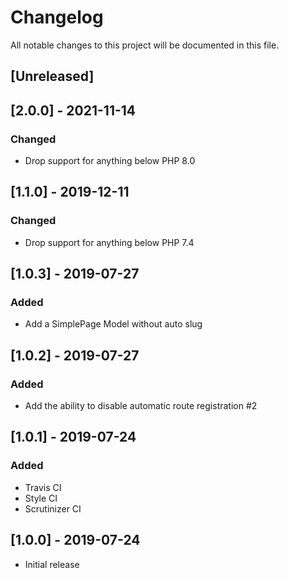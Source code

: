# Changelog

All notable changes to this project will be documented in this file.

## [Unreleased]

## [2.0.0] - 2021-11-14

### Changed

- Drop support for anything below PHP 8.0

## [1.1.0] - 2019-12-11

### Changed

- Drop support for anything below PHP 7.4

## [1.0.3] - 2019-07-27

### Added

- Add a SimplePage Model without auto slug

## [1.0.2] - 2019-07-27

### Added

- Add the ability to disable automatic route registration #2

## [1.0.1] - 2019-07-24

### Added

- Travis CI
- Style CI
- Scrutinizer CI

## [1.0.0] - 2019-07-24

- Initial release
